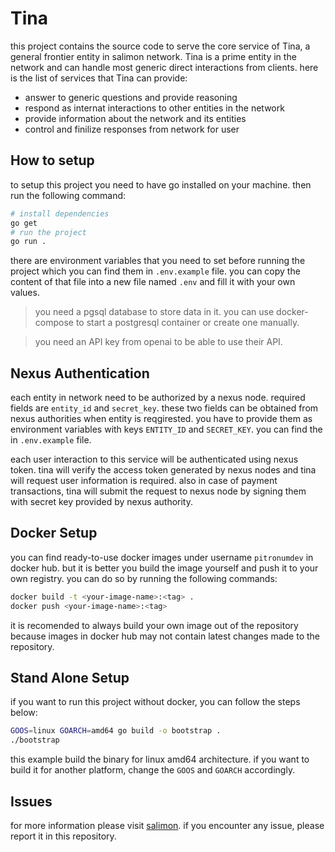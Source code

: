 # Tina

this project contains the source code to serve the core service of Tina, a general frontier entity in salimon network. Tina is a prime entity in the network and can handle most generic direct interactions from clients. here is the list of services that Tina can provide:

- answer to generic questions and provide reasoning
- respond as internat interactions to other entities in the network
- provide information about the network and its entities
- control and finilize responses from network for user

## How to setup

to setup this project you need to have go installed on your machine. then run the following command:

```bash
# install dependencies
go get
# run the project
go run .
```

there are environment variables that you need to set before running the project which you can find them in `.env.example` file.
you can copy the content of that file into a new file named `.env` and fill it with your own values.

> you need a pgsql database to store data in it. you can use docker-compose to start a postgresql container or create one manually.

> you need an API key from openai to be able to use their API.

## Nexus Authentication

each entity in network need to be authorized by a nexus node. required fields are `entity_id` and `secret_key`. these two fields can be obtained from nexus authorities when entity is reqgirested. you have to provide them as environment variables with keys `ENTITY_ID` and `SECRET_KEY`. you can find the in `.env.example` file.

each user interaction to this service will be authenticated using nexus token. tina will verify the access token generated by nexus nodes and tina will request user information is required. also in case of payment transactions, tina will submit the request to nexus node by signing them with secret key provided by nexus authority.

## Docker Setup

you can find ready-to-use docker images under username `pitronumdev` in docker hub. but it is better you build the image yourself and push it to your own registry. you can do so by running the following commands:

```bash
docker build -t <your-image-name>:<tag> .
docker push <your-image-name>:<tag>
```

it is recomended to always build your own image out of the repository because images in docker hub may not contain latest changes made to the repository.

## Stand Alone Setup

if you want to run this project without docker, you can follow the steps below:

```bash
GOOS=linux GOARCH=amd64 go build -o bootstrap .
./bootstrap
```

this example build the binary for linux amd64 architecture. if you want to build it for another platform, change the `GOOS` and `GOARCH` accordingly.

## Issues

for more information please visit [salimon](https://salimon.net). if you encounter any issue, please report it in this repository.
